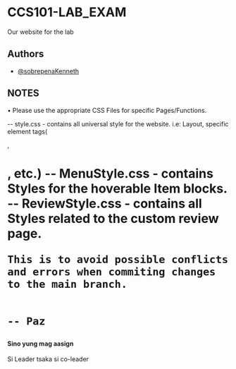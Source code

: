 
# CCS101-LAB_EXAM

Our website for the lab


## Authors

- [@sobrepenaKenneth](https://github.com/SobrepenaKenneth)


## NOTES

• Please use the appropriate CSS Files for specific Pages/Functions.
	
-- style.css - contains all universal style for the website. i.e: Layout, specific element tags(<p>, <h1>, etc.)
-- MenuStyle.css - contains Styles for the hoverable Item blocks.
-- ReviewStyle.css - contains all Styles related to the custom review page.
	
	This is to avoid possible conflicts and errors when commiting changes to the main branch.
	
											-- Paz

#### Sino yung mag aasign

Si Leader tsaka si co-leader
